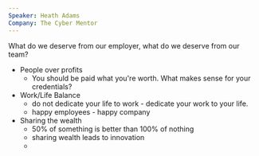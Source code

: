 ```yaml
---
Speaker: Heath Adams
Company: The Cyber Mentor
---
```

What do we deserve from our employer, what do we deserve from our team?
- People over profits
	- You should be paid what you're worth. What makes sense for your credentials?
- Work/Life Balance
	- do not dedicate your life to work - dedicate your work to your life.
	- happy employees - happy company
- Sharing the wealth
	- 50% of something is better than 100% of nothing
	- sharing wealth leads to innovation
	- 